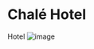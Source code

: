 # Chalé Hotel
Hotel
![image](https://github.com/Niiiela/Chale-Hotel/assets/73238827/63326dea-6c20-4bd3-b203-981d89120804)
